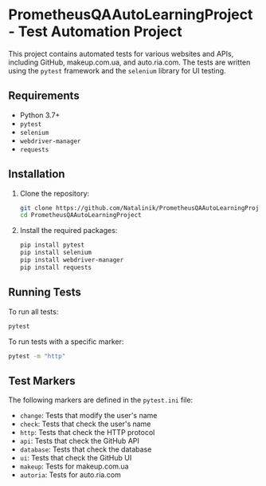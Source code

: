 # PrometheusQAAutoLearningProject - Test Automation Project

This project contains automated tests for various websites and APIs, including GitHub, makeup.com.ua, and auto.ria.com. The tests are written using the `pytest` framework and the `selenium` library for UI testing.

## Requirements

- Python 3.7+
- `pytest`
- `selenium`
- `webdriver-manager`
- `requests`

## Installation

1. Clone the repository:
    ```sh
    git clone https://github.com/Natalinik/PrometheusQAAutoLearningProject.git
    cd PrometheusQAAutoLearningProject
    ```
2. Install the required packages:
    ```sh
    pip install pytest
    pip install selenium
    pip install webdriver-manager
    pip install requests
    ```

## Running Tests

To run all tests:
   
```sh
pytest
```

To run tests with a specific marker:

```sh
pytest -m "http"
```

## Test Markers

The following markers are defined in the `pytest.ini` file:

- `change`: Tests that modify the user's name
- `check`: Tests that check the user's name
- `http`: Tests that check the HTTP protocol
- `api`: Tests that check the GitHub API
- `database`: Tests that check the database
- `ui`: Tests that check the GitHub UI
- `makeup`: Tests for makeup.com.ua
- `autoria`: Tests for auto.ria.com
